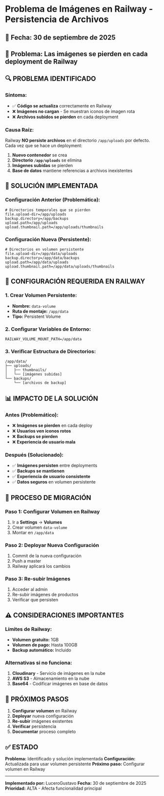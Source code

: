 # Problema de Imágenes en Railway - Persistencia de Archivos

## 📅 **Fecha:** 30 de septiembre de 2025
## 🚨 **Problema:** Las imágenes se pierden en cada deployment de Railway

## 🔍 **PROBLEMA IDENTIFICADO**

### **Síntoma:**
- ✅ **Código se actualiza** correctamente en Railway
- ❌ **Imágenes no cargan** - Se muestran iconos de imagen rota
- ❌ **Archivos subidos se pierden** en cada deployment

### **Causa Raíz:**
Railway **NO persiste archivos** en el directorio `/app/uploads` por defecto. Cada vez que se hace un deployment:

1. **Nuevo contenedor** se crea
2. **Directorio `/app/uploads`** se elimina
3. **Imágenes subidas** se pierden
4. **Base de datos** mantiene referencias a archivos inexistentes

## 🔧 **SOLUCIÓN IMPLEMENTADA**

### **Configuración Anterior (Problemática):**
```properties
# Directorios temporales que se pierden
file.upload-dir=/app/uploads
backup.directory=/app/backups
upload.path=/app/uploads
upload.thumbnail.path=/app/uploads/thumbnails
```

### **Configuración Nueva (Persistente):**
```properties
# Directorios en volumen persistente
file.upload-dir=/app/data/uploads
backup.directory=/app/data/backups
upload.path=/app/data/uploads
upload.thumbnail.path=/app/data/uploads/thumbnails
```

## 🚀 **CONFIGURACIÓN REQUERIDA EN RAILWAY**

### **1. Crear Volumen Persistente:**
- **Nombre:** `data-volume`
- **Ruta de montaje:** `/app/data`
- **Tipo:** Persistent Volume

### **2. Configurar Variables de Entorno:**
```
RAILWAY_VOLUME_MOUNT_PATH=/app/data
```

### **3. Verificar Estructura de Directorios:**
```
/app/data/
├── uploads/
│   ├── thumbnails/
│   └── [imágenes subidas]
└── backups/
    └── [archivos de backup]
```

## 📊 **IMPACTO DE LA SOLUCIÓN**

### **Antes (Problemático):**
- ❌ **Imágenes se pierden** en cada deploy
- ❌ **Usuarios ven iconos rotos**
- ❌ **Backups se pierden**
- ❌ **Experiencia de usuario mala**

### **Después (Solucionado):**
- ✅ **Imágenes persisten** entre deployments
- ✅ **Backups se mantienen**
- ✅ **Experiencia de usuario consistente**
- ✅ **Datos seguros** en volumen persistente

## 🔄 **PROCESO DE MIGRACIÓN**

### **Paso 1: Configurar Volumen en Railway**
1. Ir a **Settings** → **Volumes**
2. Crear volumen `data-volume`
3. Montar en `/app/data`

### **Paso 2: Deployar Nueva Configuración**
1. Commit de la nueva configuración
2. Push a master
3. Railway aplicará los cambios

### **Paso 3: Re-subir Imágenes**
1. Acceder al admin
2. Re-subir imágenes de productos
3. Verificar que persisten

## ⚠️ **CONSIDERACIONES IMPORTANTES**

### **Límites de Railway:**
- **Volumen gratuito:** 1GB
- **Volumen de pago:** Hasta 100GB
- **Backup automático:** Incluido

### **Alternativas si no funciona:**
1. **Cloudinary** - Servicio de imágenes en la nube
2. **AWS S3** - Almacenamiento en la nube
3. **Base64** - Codificar imágenes en base de datos

## 📝 **PRÓXIMOS PASOS**

1. **Configurar volumen** en Railway
2. **Deployar** nueva configuración
3. **Re-subir** imágenes existentes
4. **Verificar** persistencia
5. **Documentar** proceso completo

## ✅ **ESTADO**

**Problema:** Identificado y solución implementada
**Configuración:** Actualizada para usar volumen persistente
**Próximo paso:** Configurar volumen en Railway

---

**Implementado por:** LuceroGustavo
**Fecha:** 30 de septiembre de 2025
**Prioridad:** ALTA - Afecta funcionalidad principal
